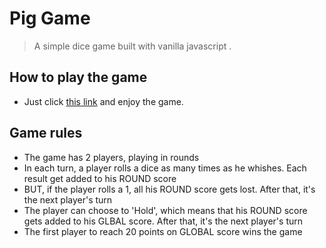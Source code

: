 # Pig Game
> A simple dice game built with vanilla javascript .

## How to play the game
 -  Just click [this link](https://tapu106.github.io/Dice-game/) and enjoy the game.




## Game rules
-   The game has 2 players, playing in rounds
-   In each turn, a player rolls a dice as many times as he whishes. Each result get      added to his ROUND score
-   BUT, if the player rolls a 1, all his ROUND score gets lost. After that, it's the     next player's turn
-   The player can choose to 'Hold', which means that his ROUND score gets added to       his GLBAL score. After that, it's the next player's turn
-   The first player to reach 20 points on GLOBAL score wins the game
